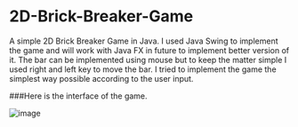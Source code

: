 # 2D-Brick-Breaker-Game
A simple 2D Brick Breaker Game in Java. I used Java Swing to implement the game and will work with Java FX in future to implement better version of it. The bar can be implemented using mouse but to keep the matter simple I used right and left key to move the bar.  I tried to implement the game the simplest way possible according to the user input.

###Here is the interface of the game.

![image](https://user-images.githubusercontent.com/45178199/60490067-73381600-9c6b-11e9-9db0-d03c3e5b85b1.png)
